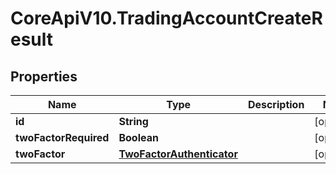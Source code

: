 # CoreApiV10.TradingAccountCreateResult

## Properties
Name | Type | Description | Notes
------------ | ------------- | ------------- | -------------
**id** | **String** |  | [optional] 
**twoFactorRequired** | **Boolean** |  | [optional] 
**twoFactor** | [**TwoFactorAuthenticator**](TwoFactorAuthenticator.md) |  | [optional] 


